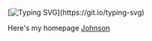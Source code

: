[![Typing SVG](https://readme-typing-svg.herokuapp.com?font=Fira+Code&pause=1000&width=435&lines=I+am+Johnson-Haoleng;Very+happy+to+communicate+with+you!)](https://git.io/typing-svg)

Here's my homepage [Johnson](https://haoleng-Wick.github.io)
